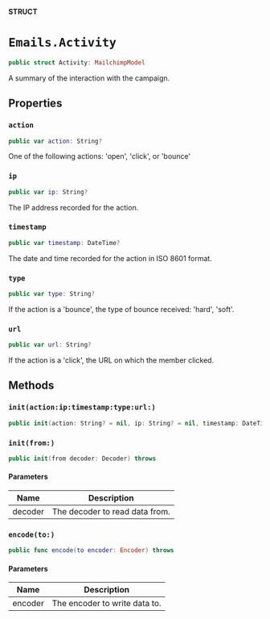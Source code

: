 **STRUCT**

# `Emails.Activity`

```swift
public struct Activity: MailchimpModel
```

A summary of the interaction with the campaign.

## Properties
### `action`

```swift
public var action: String?
```

One of the following actions: 'open', 'click', or 'bounce'

### `ip`

```swift
public var ip: String?
```

The IP address recorded for the action.

### `timestamp`

```swift
public var timestamp: DateTime?
```

The date and time recorded for the action in ISO 8601 format.

### `type`

```swift
public var type: String?
```

If the action is a 'bounce', the type of bounce received: 'hard', 'soft'.

### `url`

```swift
public var url: String?
```

If the action is a 'click', the URL on which the member clicked.

## Methods
### `init(action:ip:timestamp:type:url:)`

```swift
public init(action: String? = nil, ip: String? = nil, timestamp: DateTime? = nil, type: String? = nil, url: String? = nil)
```

### `init(from:)`

```swift
public init(from decoder: Decoder) throws
```

#### Parameters

| Name | Description |
| ---- | ----------- |
| decoder | The decoder to read data from. |

### `encode(to:)`

```swift
public func encode(to encoder: Encoder) throws
```

#### Parameters

| Name | Description |
| ---- | ----------- |
| encoder | The encoder to write data to. |